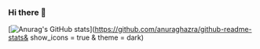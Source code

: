 ### Hi there 👋

[![Anurag's GitHub stats](https://github-readme-stats.vercel.app/api?username=cgoulart01)](https://github.com/anuraghazra/github-readme-stats& show_icons = true & theme = dark)
